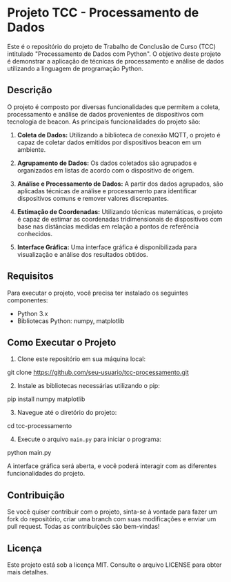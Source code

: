 # Projeto TCC - Processamento de Dados

Este é o repositório do projeto de Trabalho de Conclusão de Curso (TCC) intitulado "Processamento de Dados com Python". O objetivo deste projeto é demonstrar a aplicação de técnicas de processamento e análise de dados utilizando a linguagem de programação Python.

## Descrição

O projeto é composto por diversas funcionalidades que permitem a coleta, processamento e análise de dados provenientes de dispositivos com tecnologia de beacon. As principais funcionalidades do projeto são:

1. **Coleta de Dados:** Utilizando a biblioteca de conexão MQTT, o projeto é capaz de coletar dados emitidos por dispositivos beacon em um ambiente.

2. **Agrupamento de Dados:** Os dados coletados são agrupados e organizados em listas de acordo com o dispositivo de origem.

3. **Análise e Processamento de Dados:** A partir dos dados agrupados, são aplicadas técnicas de análise e processamento para identificar dispositivos comuns e remover valores discrepantes.

4. **Estimação de Coordenadas:** Utilizando técnicas matemáticas, o projeto é capaz de estimar as coordenadas tridimensionais de dispositivos com base nas distâncias medidas em relação a pontos de referência conhecidos.

5. **Interface Gráfica:** Uma interface gráfica é disponibilizada para visualização e análise dos resultados obtidos.

## Requisitos

Para executar o projeto, você precisa ter instalado os seguintes componentes:

- Python 3.x
- Bibliotecas Python: numpy, matplotlib

## Como Executar o Projeto

1. Clone este repositório em sua máquina local:

git clone https://github.com/seu-usuario/tcc-processamento.git

2. Instale as bibliotecas necessárias utilizando o pip:

pip install numpy matplotlib

3. Navegue até o diretório do projeto:

cd tcc-processamento

4. Execute o arquivo `main.py` para iniciar o programa:

python main.py


A interface gráfica será aberta, e você poderá interagir com as diferentes funcionalidades do projeto.

## Contribuição

Se você quiser contribuir com o projeto, sinta-se à vontade para fazer um fork do repositório, criar uma branch com suas modificações e enviar um pull request. Todas as contribuições são bem-vindas!

## Licença

Este projeto está sob a licença MIT. Consulte o arquivo LICENSE para obter mais detalhes.

